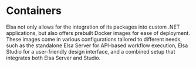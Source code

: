 # Containers

Elsa not only allows for the integration of its packages into custom .NET applications, but also offers prebuilt Docker images for ease of deployment. These images come in various configurations tailored to different needs, such as the standalone Elsa Server for API-based workflow execution, Elsa Studio for a user-friendly design interface, and a combined setup that integrates both Elsa Server and Studio.&#x20;
